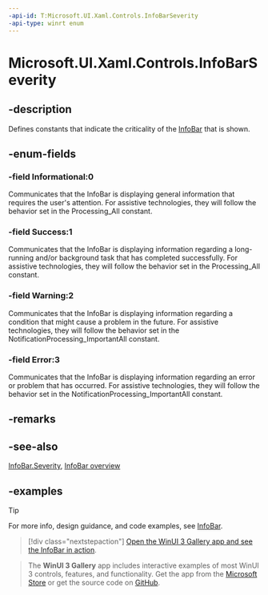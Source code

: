 ```yaml
---
-api-id: T:Microsoft.UI.Xaml.Controls.InfoBarSeverity
-api-type: winrt enum
---
```


# Microsoft.UI.Xaml.Controls.InfoBarSeverity

<!--
public enum InfoBarSeverity
-->


## -description

Defines constants that indicate the criticality of the [InfoBar](infobar.md) that is shown.

## -enum-fields

### -field Informational:0

Communicates that the InfoBar is displaying general information that requires the user's attention. For assistive technologies, they will follow the behavior set in the Processing_All constant.

### -field Success:1

Communicates that the InfoBar is displaying information regarding a long-running and/or background task that has completed successfully. For assistive technologies, they will follow the behavior set in the Processing_All constant.

### -field Warning:2

Communicates that the InfoBar is displaying information regarding a condition that might cause a problem in the future. For assistive technologies, they will follow the behavior set in the NotificationProcessing_ImportantAll constant.

### -field Error:3

Communicates that the InfoBar is displaying information regarding an error or problem that has occurred. For assistive technologies, they will follow the behavior set in the NotificationProcessing_ImportantAll constant.

## -remarks

## -see-also

[InfoBar.Severity](infobar_severity.md), [InfoBar overview](/windows/apps/design/controls/infobar)

## -examples

> [!TIP]
> For more info, design guidance, and code examples, see [InfoBar](/windows/apps/design/controls/infobar).

> [!div class="nextstepaction"]
> [Open the WinUI 3 Gallery app and see the InfoBar in action](winui3gallery:/item/InfoBar).

> The **WinUI 3 Gallery** app includes interactive examples of most WinUI 3 controls, features, and functionality. Get the app from the [Microsoft Store](https://www.microsoft.com/store/productId/9P3JFPWWDZRC) or get the source code on [GitHub](https://github.com/microsoft/WinUI-Gallery).
